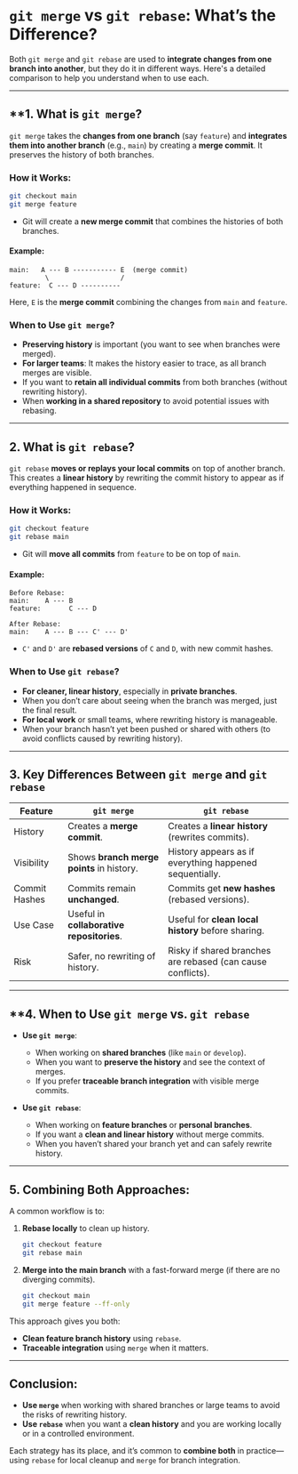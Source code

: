 
# `git merge` vs `git rebase`: What’s the Difference?

Both `git merge` and `git rebase` are used to **integrate changes from one branch into another**, but they do it in different ways. Here's a detailed comparison to help you understand when to use each.

---

## **1. What is `git merge`?

`git merge` takes the **changes from one branch** (say `feature`) and **integrates them into another branch** (e.g., `main`) by creating a **merge commit**. It preserves the history of both branches.

### **How it Works:**
```bash
git checkout main
git merge feature
```

- Git will create a **new merge commit** that combines the histories of both branches.

#### **Example:**
```
main:   A --- B ----------- E  (merge commit)
         \                  /
feature:  C --- D ----------
```

Here, `E` is the **merge commit** combining the changes from `main` and `feature`.

### **When to Use `git merge`?**
- **Preserving history** is important (you want to see when branches were merged).
- **For larger teams**: It makes the history easier to trace, as all branch merges are visible.
- If you want to **retain all individual commits** from both branches (without rewriting history).
- When **working in a shared repository** to avoid potential issues with rebasing.

---

## **2. What is `git rebase`?**

`git rebase` **moves or replays your local commits** on top of another branch. This creates a **linear history** by rewriting the commit history to appear as if everything happened in sequence.

### **How it Works:**
```bash
git checkout feature
git rebase main
```

- Git will **move all commits** from `feature` to be on top of `main`.

#### **Example:**
```
Before Rebase:
main:    A --- B
feature:       C --- D

After Rebase:
main:    A --- B --- C' --- D'
```

- `C'` and `D'` are **rebased versions** of `C` and `D`, with new commit hashes.

### **When to Use `git rebase`?**
- **For cleaner, linear history**, especially in **private branches**.
- When you don’t care about seeing when the branch was merged, just the final result.
- **For local work** or small teams, where rewriting history is manageable.
- When your branch hasn’t yet been pushed or shared with others (to avoid conflicts caused by rewriting history).

---

## **3. Key Differences Between `git merge` and `git rebase`**

| **Feature**                | **`git merge`**                                  | **`git rebase`**                                |
|----------------------------|--------------------------------------------------|------------------------------------------------|
| History                    | Creates a **merge commit**.                      | Creates a **linear history** (rewrites commits).|
| Visibility                 | Shows **branch merge points** in history.        | History appears as if everything happened sequentially. |
| Commit Hashes              | Commits remain **unchanged**.                    | Commits get **new hashes** (rebased versions).  |
| Use Case                   | Useful in **collaborative repositories**.        | Useful for **clean local history** before sharing. |
| Risk                       | Safer, no rewriting of history.                  | Risky if shared branches are rebased (can cause conflicts). |

---

## **4. When to Use `git merge` vs. `git rebase`

- **Use `git merge`**:
  - When working on **shared branches** (like `main` or `develop`).
  - When you want to **preserve the history** and see the context of merges.
  - If you prefer **traceable branch integration** with visible merge commits.

- **Use `git rebase`**:
  - When working on **feature branches** or **personal branches**.
  - If you want a **clean and linear history** without merge commits.
  - When you haven’t shared your branch yet and can safely rewrite history.

---

## **5. Combining Both Approaches:**

A common workflow is to:
1. **Rebase locally** to clean up history.
   ```bash
   git checkout feature
   git rebase main
   ```
2. **Merge into the main branch** with a fast-forward merge (if there are no diverging commits).
   ```bash
   git checkout main
   git merge feature --ff-only
   ```

This approach gives you both:
- **Clean feature branch history** using `rebase`.
- **Traceable integration** using `merge` when it matters.

---

## **Conclusion:**

- **Use `merge`** when working with shared branches or large teams to avoid the risks of rewriting history.
- **Use `rebase`** when you want a **clean history** and you are working locally or in a controlled environment.

Each strategy has its place, and it’s common to **combine both** in practice—using `rebase` for local cleanup and `merge` for branch integration.
